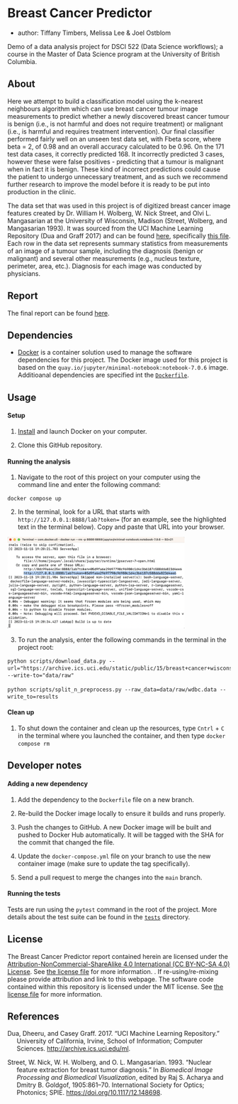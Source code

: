 # Breast Cancer Predictor

  - author: Tiffany Timbers, Melissa Lee & Joel Ostblom

Demo of a data analysis project for DSCI 522 (Data Science workflows); a
course in the Master of Data Science program at the University of
British Columbia.

## About

Here we attempt to build a classification model using the k-nearest 
neighbours algorithm which can use breast cancer tumour image 
measurements to predict whether a newly discovered breast cancer tumour 
is benign (i.e., is not harmful and does not require treatment) or 
malignant (i.e., is harmful and requires treatment intervention). 
Our final classifier performed fairly well on an unseen test data set, 
with Fbeta score, where beta = 2, of 0.98 
and an overall accuracy calculated to be 0.96. On the 171 test data cases, 
it correctly predicted 168. 
It incorrectly predicted 3 cases, 
however these were false positives - predicting that a tumour is malignant 
when in fact it is benign. 
These kind of incorrect predictions could cause the patient 
to undergo unnecessary treatment, 
and as such we recommend further research to improve the model 
before it is ready to be put into production in the clinic.


The data set that was used in this project is of digitized breast cancer
image features created by Dr. William H. Wolberg, W. Nick Street, and
Olvi L. Mangasarian at the University of Wisconsin, Madison (Street,
Wolberg, and Mangasarian 1993). It was sourced from the UCI Machine
Learning Repository (Dua and Graff 2017) and can be found
[here](https://archive.ics.uci.edu/ml/datasets/Breast+Cancer+Wisconsin+\(Diagnostic\)),
specifically [this
file](http://mlr.cs.umass.edu/ml/machine-learning-databases/breast-cancer-wisconsin/wdbc.data).
Each row in the data set represents summary statistics from measurements
of an image of a tumour sample, including the diagnosis (benign or
malignant) and several other measurements (e.g., nucleus texture,
perimeter, area, etc.). Diagnosis for each image was conducted by
physicians.

## Report

The final report can be found
[here](https://ttimbers.github.io/breast_cancer_predictor_py/src/breast_cancer_predictor_report.html).

## Dependencies

- [Docker](https://www.docker.com/) is a container solution 
used to manage the software dependencies for this project.
The Docker image used for this project is based on the
`quay.io/jupyter/minimal-notebook:notebook-7.0.6` image.
Additioanal dependencies are specified int the [`Dockerfile`](Dockerfile).

## Usage

#### Setup

1. [Install](https://www.docker.com/get-started/) 
and launch Docker on your computer.

2. Clone this GitHub repository.

#### Running the analysis

1. Navigate to the root of this project on your computer using the
   command line and enter the following command:

``` 
docker compose up
```

2. In the terminal, look for a URL that starts with 
`http://127.0.0.1:8888/lab?token=` 
(for an example, see the highlighted text in the terminal below). 
Copy and paste that URL into your browser.

<img src="img/jupyter-container-web-app-launch-url.png" width=400>

3. To run the analysis,
enter the following commands in the terminal in the project root:

```
python scripts/download_data.py --url="https://archive.ics.uci.edu/static/public/15/breast+cancer+wisconsin+original.zip" --write-to="data/raw"

python scripts/split_n_preprocess.py --raw_data=data/raw/wdbc.data --write_to=results
```

#### Clean up

1. To shut down the container and clean up the resources, 
type `Cntrl` + `C` in the terminal
where you launched the container, and then type `docker compose rm`

## Developer notes

#### Adding a new dependency

1. Add the dependency to the `Dockerfile` file on a new branch.

2. Re-build the Docker image locally to ensure it builds and runs properly.

3. Push the changes to GitHub. A new Docker
   image will be built and pushed to Docker Hub automatically.
   It will be tagged with the SHA for the commit that changed the file.

4. Update the `docker-compose.yml` file on your branch to use the new
   container image (make sure to update the tag specifically).

5. Send a pull request to merge the changes into the `main` branch. 

#### Running the tests
Tests are run using the `pytest` command in the root of the project.
More details about the test suite can be found in the 
[`tests`](tests) directory.

## License

The Breast Cancer Predictor report contained herein are licensed under the
[Attribution-NonCommercial-ShareAlike 4.0 International (CC BY-NC-SA 4.0) License](https://creativecommons.org/licenses/by-nc-sa/4.0/).
See [the license file](LICENSE.md) for more information. . If
re-using/re-mixing please provide attribution and link to this webpage.
The software code contained within this repository is licensed under the
MIT license. See [the license file](LICENSE.md) for more information.

## References

<div id="refs" class="references hanging-indent">

<div id="ref-Dua2019">

Dua, Dheeru, and Casey Graff. 2017. “UCI Machine Learning Repository.”
University of California, Irvine, School of Information; Computer
Sciences. <http://archive.ics.uci.edu/ml>.

</div>

<div id="ref-Streetetal">

Street, W. Nick, W. H. Wolberg, and O. L. Mangasarian. 1993. “Nuclear
feature extraction for breast tumor diagnosis.” In *Biomedical Image
Processing and Biomedical Visualization*, edited by Raj S. Acharya and
Dmitry B. Goldgof, 1905:861–70. International Society for Optics;
Photonics; SPIE. <https://doi.org/10.1117/12.148698>.

</div>

</div>

